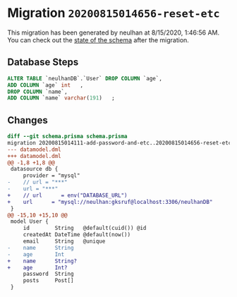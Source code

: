 # Migration `20200815014656-reset-etc`

This migration has been generated by neulhan at 8/15/2020, 1:46:56 AM.
You can check out the [state of the schema](./schema.prisma) after the migration.

## Database Steps

```sql
ALTER TABLE `neulhanDB`.`User` DROP COLUMN `age`,
ADD COLUMN `age` int   ,
DROP COLUMN `name`,
ADD COLUMN `name` varchar(191)   ;
```

## Changes

```diff
diff --git schema.prisma schema.prisma
migration 20200815014111-add-password-and-etc..20200815014656-reset-etc
--- datamodel.dml
+++ datamodel.dml
@@ -1,8 +1,8 @@
 datasource db {
     provider = "mysql"
-    // url = "***"
-    url = "***"
+    // url      = env("DATABASE_URL")
+    url      = "mysql://neulhan:gksruf@localhost:3306/neulhanDB"
 }
@@ -15,10 +15,10 @@
 model User {
     id        String   @default(cuid()) @id
     createdAt DateTime @default(now())
     email     String   @unique
-    name      String
-    age       Int
+    name      String?
+    age       Int?
     password  String
     posts     Post[]
 }
```


